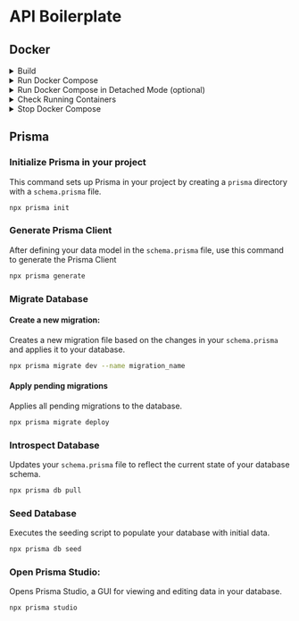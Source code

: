 # API Boilerplate

## Docker

<details>
  <summary>Build</summary>
  This command builds the Docker image using the instructions in your `Dockerfile`. The `-t` flag tags the image with a name.
  ```sh
  docker build -t your_image_name .
  ```
</details>

<details>
  <summary>Run Docker Compose</summary>
  Use `docker-compose` to start all services defined in your `compose.yml` file. This command will pull any necessary images, build your services, and start the containers.
  ```sh
  docker-compose up
  ```
</details>

<details>
  <summary>Run Docker Compose in Detached Mode (optional)</summary>
  If you want your containers to run in the background, add the `-d` flag.
  ```sh
  docker-compose up -d
  ```
</details>

<details>
  <summary>Check Running Containers</summary>
  List all running Docker containers to verify everything is running as expected.
  ```sh
  docker ps
  ```
</details>

<details>
  <summary>Stop Docker Compose</summary>
  To stop and remove all containers defined in your docker-compose.yml, use the following command.
  ```sh
  docker-compose down
  ```
</details>

## Prisma

### Initialize Prisma in your project
This command sets up Prisma in your project by creating a `prisma` directory with a `schema.prisma` file.
```sh
npx prisma init
```

### Generate Prisma Client
After defining your data model in the `schema.prisma` file, use this command to generate the Prisma Client
```sh
npx prisma generate
```

### Migrate Database

#### Create a new migration:
Creates a new migration file based on the changes in your `schema.prisma` and applies it to your database.
```sh
npx prisma migrate dev --name migration_name
```

#### Apply pending migrations
Applies all pending migrations to the database.
```sh
npx prisma migrate deploy
```

### Introspect Database
Updates your `schema.prisma` file to reflect the current state of your database schema.
```sh
npx prisma db pull
```

### Seed Database
Executes the seeding script to populate your database with initial data.
```sh
npx prisma db seed
```

### Open Prisma Studio:
Opens Prisma Studio, a GUI for viewing and editing data in your database.
```sh
npx prisma studio
```
